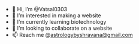 - 👋 Hi, I’m @Vatsal0303
- 👀 I’m interested in making a website
- 🌱 I’m currently learning biotechnology
- 💞️ I’m looking to collaborate on a website
- 📫 Reach me @astrologybyshravana@gmail.com

